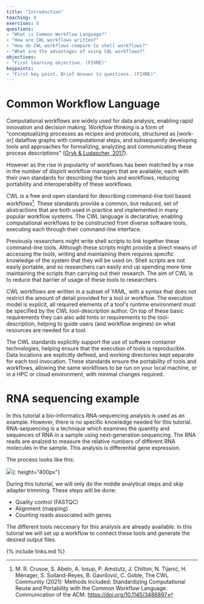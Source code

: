 ```yaml
---
title: "Introduction"
teaching: 0
exercises: 0
questions:
- "What is Common Workflow Language?"
- "How are CWL workflows written?"
- "How do CWL workflows compare to shell workflows?"
- "What are the advantages of using CWL workflows?"
objectives:
- "First learning objective. (FIXME)"
keypoints:
- "First key point. Brief Answer to questions. (FIXME)"
---
```


# Common Workflow Language

Computational workflows are widely used for data analysis, enabling rapid innovation and decision making. _Workflow thinking_ is a form of "conceptualizing processes as recipes and protocols, structured as [work- or] dataflow graphs with computational steps, and subsequently developing tools and approaches for formalizing, analyzing and communicating these process descriptions" ([Gryk & Ludascher, 2017](https://doi.org/10.1353/lib.2017.0018)).

However as the rise in popularity of workflows has been matched by a rise in the number of dispirit workflow managers that are available, each with their own standards for describing the tools and workflows, reducing portability and interoperability of these workflows.

CWL is a free and open standard for describing command-line tool based workflows[^1]. These standards provide a common, but reduced, set of abstractions that are both used in practice and implemented in many popular workflow systems. The CWL language is declarative, enabling computational workflows to be constructed from diverse software tools, executing each through their command-line interface.

Previously researchers might write shell scripts to link together these command-line tools. Although these scripts might provide a direct means of accessing the tools, writing and maintaining them requires specific knowledge of the system that they will be used on. Shell scripts are not easily portable, and so researchers can easily end up spending more time maintaining the scripts than carrying out their research. The aim of CWL is to reduce that barrier of usage of these tools to researchers.

CWL workflows are written in a subset of YAML, with a syntax that does not restrict the amount of detail provided for a tool or workflow. The execution model is explicit, all required elements of a tool's runtime environment must be specified by the CWL tool-description author. On top of these basic requirements they can also add hints or requirements to the tool-description, helping to guide users (and workflow engines) on what resources are needed for a tool.

The CWL standards explicitly support the use of software container technologies, helping ensure that the execution of tools is reproducible. Data locations are explicitly defined, and working directories kept separate for each tool invocation. These standards ensure the portability of tools and workflows, allowing the same workflows to be run on your local machine, or in a HPC or cloud environment, with minimal changes required.

# RNA sequencing example

In this tutorial a bio-informatics RNA-sequencing analysis is used as an example. However, there is no specific knowledge needed for this tutorial. RNA-sequencing is a technique which examines the quantity and sequences of RNA in a sample using next-generation sequencing. The RNA reads are analzed to measure the relative numbers of different RNA molecules in the sample. This analysis is differential gene expression.

The process looks like this:

![]({{page.root}}/fig/RNAseqWorkflow.png){: height="400px"}

During this tutorial, we will only do the middle analytical steps and skip adapter trimming.
These steps will be done:
- Quality control (FASTQC)
- Alignment (mapping)
- Counting reads associated with genes

The different tools neccesary for this analysis are already available. In this tutorial we will set up a workflow to connect these tools and generate the desired output files.

{% include links.md %}

[^1]: M. R. Crusoe, S. Abeln, A. Iosup, P. Amstutz, J. Chilton, N. Tijanić, H. Ménager, S. Soiland-Reyes, B. Gavrilović, C. Goble, The CWL Community (2021): Methods Included: Standardizing Computational Reuse and Portability with the Common Workflow Language. Communication of the ACM. https://doi.org/10.1145/3486897